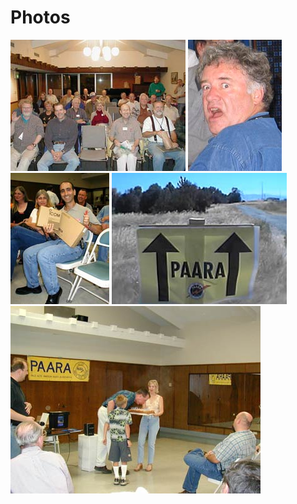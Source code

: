 # Photos

 ![](/images/meeting-02.jpg)
 ![](/images/af6tf-funny.jpg)
 ![](/images/meeting-04.jpg)
 ![](/images/sign-01.jpg)
 ![](/images/meeting-03.jpg)
